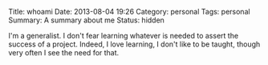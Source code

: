 Title: whoami
Date: 2013-08-04 19:26
Category: personal
Tags: personal
Summary: A summary about me
Status: hidden


I'm a generalist.
I don't fear learning whatever is needed to assert the success of a project.
Indeed, I love learning, I don't like to be taught, though very often I see
the need for that.
